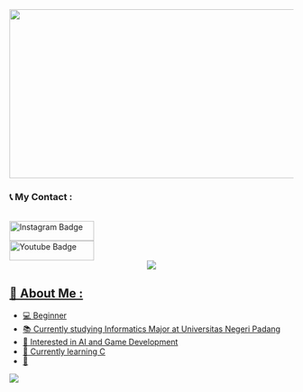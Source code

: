 

 <img src="https://github.com/radhiaaulia16/radhiaaulia16/blob/main/WELCOME.gif" width="2000" height="300">
 
<p/>

### 📞 My Contact :
<div id="badges">
</a> <br>
<a href="https://www.instagram.com/radhiaulia/">
  <img src="https://img.shields.io/badge/Instagram-purple?style=for-the-badge&logo=instagram&logoColor=white" alt="Instagram Badge" height="35" width="150"/>
</a> <br>
<a href="mailto:radhiaaulia993@gmail.com">
  <img src="https://img.shields.io/badge/Gmail-white?style=for-the-badge&logo=gmail&logoColor=red" alt="Youtube Badge" height="35" width="150"/>



<div align="center"><img src="https://user-images.githubusercontent.com/73097560/115834477-dbab4500-a447-11eb-908a-139a6edaec5c.gif"></div>

## 🌠 About Me :
- 💻 Beginner
- 📚 Currently studying Informatics Major at Universitas Negeri Padang
- 📝 Interested in AI and Game Development
- 🔭 Currently learning C
- 🌱 

<img src="https://user-images.githubusercontent.com/73097560/115834477-dbab4500-a447-11eb-908a-139a6edaec5c.gif">


<!---
radhiaaulia16/radhiaaulia16 is a ✨ special ✨ repository because its `README.md` (this file) appears on your GitHub profile.
You can click the Preview link to take a look at your changes.
--->
